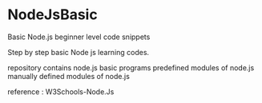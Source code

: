 # NodeJsBasic
Basic Node.js beginner level code snippets

Step by step basic Node js learning codes.

repository contains 
node.js basic programs
predefined modules of node.js
manually defined modules of node.js
 
reference : W3Schools-Node.Js

